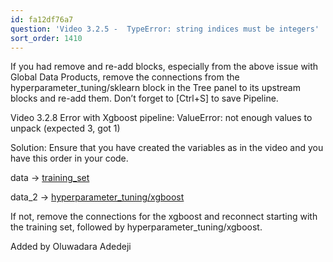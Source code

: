 ```yaml
---
id: fa12df76a7
question: 'Video 3.2.5 -  TypeError: string indices must be integers'
sort_order: 1410
---
```


If you had remove and re-add blocks, especially from the above issue with Global Data Products, remove the connections from the hyperparameter_tuning/sklearn block in the Tree panel to its upstream blocks and re-add them. Don’t forget to [Ctrl+S] to save Pipeline.

Video 3.2.8 Error with Xgboost pipeline: ValueError: not enough values to unpack (expected 3, got 1)

Solution: Ensure that you have created the variables as in the video and you have this order in your code.

data → [training_set](http://localhost:6789/pipelines/xgboost_training/edit?sideview=tree#)

data_2 → [hyperparameter_tuning/xgboost](http://localhost:6789/pipelines/xgboost_training/edit?sideview=tree#)

If not, remove the connections for the xgboost and reconnect starting with the training set, followed by hyperparameter_tuning/xgboost.

Added by Oluwadara Adedeji

